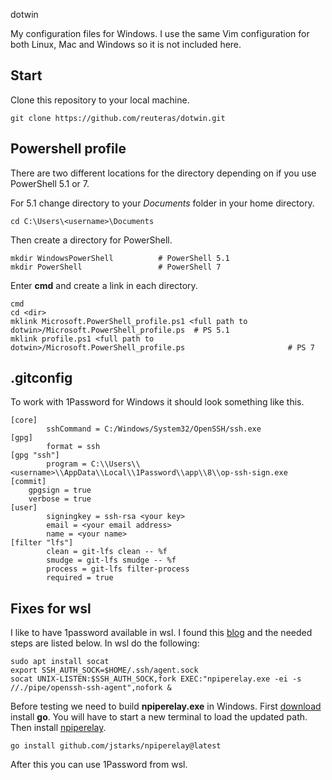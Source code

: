  dotwin

My configuration files for Windows. I use the same Vim configuration for both Linux, Mac and Windows so it is not included here. 

## Start

Clone this repository to your local machine.

    git clone https://github.com/reuteras/dotwin.git

## Powershell profile

There are two different locations for the directory depending on if you use PowerShell 5.1 or 7. 

For 5.1 change directory to your *Documents* folder in your home directory.

    cd C:\Users\<username>\Documents

Then create a directory for PowerShell.

    mkdir WindowsPowerShell          # PowerShell 5.1
    mkdir PowerShell                 # PowerShell 7

Enter **cmd** and create a link in each directory.

    cmd
    cd <dir>
    mklink Microsoft.PowerShell_profile.ps1 <full path to dotwin>/Microsoft.PowerShell_profile.ps  # PS 5.1
    mklink profile.ps1 <full path to dotwin>/Microsoft.PowerShell_profile.ps                       # PS 7

## .gitconfig

To work with 1Password for Windows it should look something like this.

```
[core]
        sshCommand = C:/Windows/System32/OpenSSH/ssh.exe
[gpg]
        format = ssh
[gpg "ssh"]
        program = C:\\Users\\<username>\\AppData\\Local\\1Password\\app\\8\\op-ssh-sign.exe
[commit]
    gpgsign = true
    verbose = true
[user]
        signingkey = ssh-rsa <your key>
        email = <your email address>
        name = <your name>
[filter "lfs"]
        clean = git-lfs clean -- %f
        smudge = git-lfs smudge -- %f
        process = git-lfs filter-process
        required = true
```

## Fixes for wsl

I like to have 1password available in wsl. I found this [blog][blo] and the needed steps are listed below. In wsl do the following:

    sudo apt install socat
    export SSH_AUTH_SOCK=$HOME/.ssh/agent.sock
    socat UNIX-LISTEN:$SSH_AUTH_SOCK,fork EXEC:"npiperelay.exe -ei -s //./pipe/openssh-ssh-agent",nofork &

Before testing we need to build **npiperelay.exe** in Windows. First [download][dow] install **go**. You will have to start a new terminal to load the updated path. Then install [npiperelay][npi].

    go install github.com/jstarks/npiperelay@latest

After this you can use 1Password from wsl.

  [blo]: https://stuartleeks.com/posts/wsl-ssh-key-forward-to-windows/
  [dow]: https://go.dev/dl/
  [npi]: https://github.com/jstarks/npiperelay

